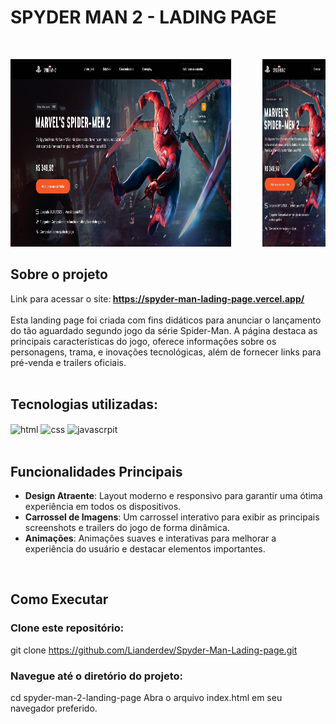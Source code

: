 # SPYDER MAN 2 - LADING PAGE
<br>
<p align="left">
  <img src="github/lp - spyder man - desktop.jpg" alt="Versão Desktop" width="70%" height="300px">
  <img align="right" src="github/lp - spyder man - mobile.jpg" alt="Versão Mobile" width="20%" height="300px">
</p>

## Sobre o projeto 
Link para acessar o site:<strong> https://spyder-man-lading-page.vercel.app/</strong><br><br>
Esta landing page foi criada com fins didáticos para anunciar o lançamento do tão aguardado segundo jogo da série Spider-Man. A página destaca as principais características do jogo, oferece informações sobre os personagens, trama, e inovações tecnológicas, além de fornecer links para pré-venda e trailers oficiais.<br>
<br>



## Tecnologias utilizadas: 
<img align="center" alt="html" src="https://img.shields.io/badge/HTML5-E34F26?style=for-the-badge&logo=html5&logoColor=white"> <img align="center" alt="css" src="https://img.shields.io/badge/CSS3-1572B6?style=for-the-badge&logo=css3&logoColor=white">
    <img align="center" alt="javascrpit" src="https://img.shields.io/badge/JavaScript-F7DF1E?style=for-the-badge&logo=javascript&logoColor=black"> <br>
<br>
## Funcionalidades Principais
- <strong>Design Atraente</strong>: Layout moderno e responsivo para garantir uma ótima experiência em todos os dispositivos.
- <strong>Carrossel de Imagens</strong>: Um carrossel interativo para exibir as principais screenshots e trailers do jogo de forma dinâmica.
- <strong>Animações</strong>: Animações suaves e interativas para melhorar a experiência do usuário e destacar elementos importantes.
  <br>
<br>

## Como Executar
### Clone este repositório:
git clone https://github.com/Lianderdev/Spyder-Man-Lading-page.git
### Navegue até o diretório do projeto:
cd spyder-man-2-landing-page
Abra o arquivo index.html em seu navegador preferido.
